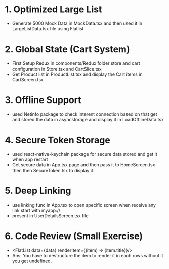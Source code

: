# 1. Optimized Large List
- Generate 5000 Mock Data in MockData.tsx and then used it in LargeListData.tsx file using Flatlist

# 2. Global State (Cart System)
- First Setup Redux in components/Redux folder store and cart configuration in Store.tsx and CartSlice.tsx
- Get Product list in ProductList.tsx and display the Cart items in CartScreen.tsx

# 3. Offline Support
- used Netinfo package to check interent connection based on that get and stored the data in asyncstorage and display it in LoadOfflineData.tsx

# 4. Secure Token Storage
- used react-native-keychain package for secure data stored and get it when app restart
- Get secure data in App.tsx page and then pass it to HomeScreen.tsx then then SecureToken.tsx to display it.

# 5. Deep Linking
- use linking func in App.tsx to open specific screen when receive any link start with myapp://
- present in UserDetailsScreen.tsx file

# 6. Code Review (Small Exercise)
- <FlatList data={data} renderItem={(item) => <Text> {item.title}</Text>}/>
- Ans: You have to destructure the item to render it in each rows without it you get undefined.
